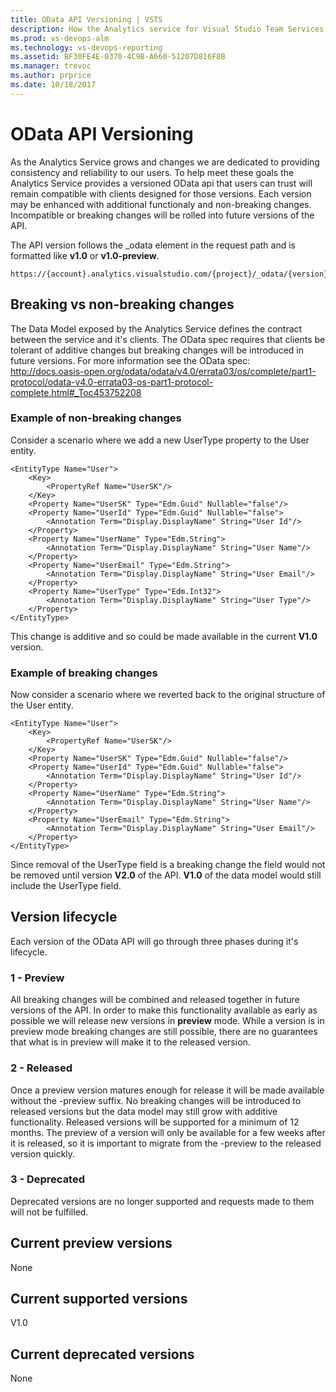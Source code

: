 ```yaml
---
title: OData API Versioning | VSTS  
description: How the Analytics service for Visual Studio Team Services (VSTS) manages changes to the OData API. 
ms.prod: vs-devops-alm
ms.technology: vs-devops-reporting
ms.assetid: BF30FE4E-0370-4C9B-A660-51207D816F8B
ms.manager: trevoc
ms.author: prprice
ms.date: 10/18/2017
---
```


# OData API Versioning
As the Analytics Service grows and changes we are dedicated to providing consistency and reliability to our users. To help meet these goals the Analytics Service provides a versioned OData api that users can trust will remain compatible with clients designed for those versions. Each version may be enhanced with additional functionaly and non-breaking changes. Incompatible or breaking changes will be rolled into future versions of the API.

The API version follows the _odata element in the request path and is formatted like **v1.0** or **v1.0-preview**.
```
https://{account}.analytics.visualstudio.com/{project}/_odata/{version}/$metadata
```


## Breaking vs non-breaking changes
The Data Model exposed by the Analytics Service defines the contract between the service and it's clients. The OData spec requires that clients be tolerant of additive changes but breaking changes will be introduced in future versions. For more information see the OData spec: http://docs.oasis-open.org/odata/odata/v4.0/errata03/os/complete/part1-protocol/odata-v4.0-errata03-os-part1-protocol-complete.html#_Toc453752208

### Example of non-breaking changes
Consider a scenario where we add a new UserType property to the User entity.
```
<EntityType Name="User">
    <Key>
        <PropertyRef Name="UserSK"/>
    </Key>
    <Property Name="UserSK" Type="Edm.Guid" Nullable="false"/>
    <Property Name="UserId" Type="Edm.Guid" Nullable="false">
        <Annotation Term="Display.DisplayName" String="User Id"/>
    </Property>
    <Property Name="UserName" Type="Edm.String">
        <Annotation Term="Display.DisplayName" String="User Name"/>
    </Property>
    <Property Name="UserEmail" Type="Edm.String">
        <Annotation Term="Display.DisplayName" String="User Email"/>
    </Property>
    <Property Name="UserType" Type="Edm.Int32">
        <Annotation Term="Display.DisplayName" String="User Type"/>
    </Property>
</EntityType>
```
This change is additive and so could be made available in the current **V1.0** version.

### Example of breaking changes
Now consider a scenario where we reverted back to the original structure of the User entity.
```
<EntityType Name="User">
    <Key>
        <PropertyRef Name="UserSK"/>
    </Key>
    <Property Name="UserSK" Type="Edm.Guid" Nullable="false"/>
    <Property Name="UserId" Type="Edm.Guid" Nullable="false">
        <Annotation Term="Display.DisplayName" String="User Id"/>
    </Property>
    <Property Name="UserName" Type="Edm.String">
        <Annotation Term="Display.DisplayName" String="User Name"/>
    </Property>
    <Property Name="UserEmail" Type="Edm.String">
        <Annotation Term="Display.DisplayName" String="User Email"/>
    </Property>
</EntityType>
```
Since removal of the UserType field is a breaking change the field would not be removed until version **V2.0** of the API. **V1.0** of the data model would still include the UserType field.

## Version lifecycle
Each version of the OData API will go through three phases during it's lifecycle. 

### 1 - Preview
All breaking changes will be combined and released together in future versions of the API. In order to make this functionality available as early as possible we will release new versions in **preview** mode. While a version is in preview mode breaking changes are still possible, there are no guarantees that what is in preview will make it to the released version.

### 2 - Released
Once a preview version matures enough for release it will be made available without the -preview suffix. No breaking changes will be introduced to released versions but the data model may still grow with additive functionality. Released versions will be supported for a minimum of 12 months. The preview of a version will only be available for a few weeks after it is released, so it is important to migrate from the -preview to the released version quickly.

### 3 - Deprecated
Deprecated versions are no longer supported and requests made to them will not be fulfilled.

## Current preview versions
None

## Current supported versions
V1.0

## Current deprecated versions
None